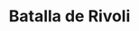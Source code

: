﻿---
title: "Batalla de Rivoli"
permalink: periodes_619.html
layout: periode
dataInici: 1797-01-14
dataFi: 1797-01-15
sidebar: periodes
pares:
  - id: 615
    title: "Campañas Italianas"
    dataInici: "(1792)"
    dataFi: "(1802)"

fills:
jocsPrincipals:
  - title: "Rivoli 1797"
    bggId: 9918
    dataInici: 
    dataFi: 

jocsEscenaris:
jocsEpoca:
  - title: "Early Glories"
    bggId: 223669
    escenari: "Rivoli"
    dataInici: 
    dataFi: 

jocsEpocaEscenaris:
---
